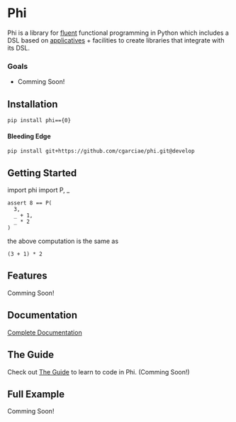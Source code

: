 # Phi
Phi is a library for [fluent](https://en.wikipedia.org/wiki/Fluent_interface) functional programming in Python which includes a DSL based on [applicatives](http://learnyouahaskell.com/functors-applicative-functors-and-monoids) + facilities to create libraries that integrate with its DSL.

### Goals

* Comming Soon!

## Installation

    pip install phi=={0}


#### Bleeding Edge

    pip install git+https://github.com/cgarciae/phi.git@develop


## Getting Started

import phi import P, _

    assert 8 == P(
      3,
      _ + 1,
      _ * 2
    )

the above computation is the same as

    (3 + 1) * 2

## Features
Comming Soon!

## Documentation
[Complete Documentation](http://cgarciae.github.io/phi/index.html)

## The Guide
Check out [The Guide](https://cgarciae.gitbooks.io/phi/content/) to learn to code in Phi. (Comming Soon!)

## Full Example
Comming Soon!
